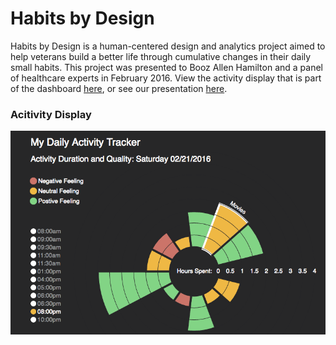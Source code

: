 # Habits by Design
Habits by Design is a human-centered design and analytics project aimed to help veterans build a better life through cumulative changes in their daily small habits. This project was presented to Booz Allen Hamilton and a panel of healthcare experts in February 2016. View the activity display that is part of the dashboard [here](http://shngli.github.io/HabitsDesign/), or see our presentation [here](http://www.slideshare.net/ChishengLi/habits-by-design).


### Acitivity Display
![display.png](https://github.com/shngli/HabitsDesign/blob/master/display.png)
